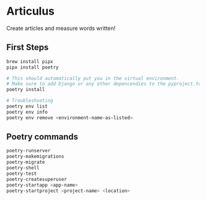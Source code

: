 # Articulus

Create articles and measure words written!

## First Steps

```bash
brew install pipx
pipx install poetry

# This should automatically put you in the virtual environment.
# Make sure to add Django or any other depencendies to the pyproject.toml file.
poetry install

# Troubleshooting
poetry env list
poetry env info
poetry env remove <environment-name-as-listed>
```

## Poetry commands

```bash
poetry-runserver
poetry-makemigrations
poetry-migrate
poetry-shell
poetry-test
poetry-createsuperuser
poetry-startapp <app-name>
poetry-startproject <project-name> <location>
```
